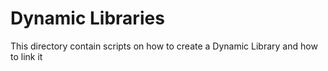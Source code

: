 <html>
<body>
<h1>
Dynamic Libraries
</h1>
<p>
This directory contain scripts on how to create a Dynamic Library and how to link it 
</p>
</body>
